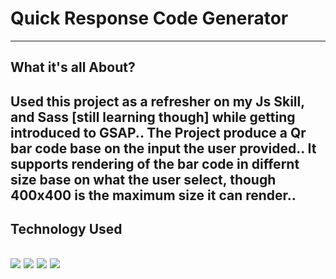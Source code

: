 # Quick Response Code Generator
---
## What it's all About?
Used this project as a refresher on my Js Skill, and Sass [still learning though] while getting introduced to GSAP.. 
The Project produce a Qr bar code base on the input the user provided.. It supports rendering of the bar code in differnt size base on what the user select, though 400x400 is the maximum size it can render..
---
## Technology Used
<img src="https://img.icons8.com/color/48/FAB005/html-5--v1.png"/> <img src="https://img.icons8.com/color/48/FAB005/sass.png"/> <img src="https://img.icons8.com/color/48/undefined/javascript--v1.png"/> <img src="https://greensock.com/favicon.ico"/>
---
